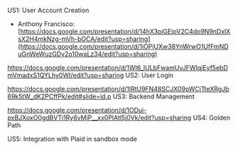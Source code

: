US1: User Account Creation
 - Anthony Francisco: [https://docs.google.com/presentation/d/14hX3piGEjpV2C4do9N9nDxlXsX2H4mkNzg-mVh-bOCA/edit?usp=sharing](https://docs.google.com/presentation/d/1iOPjUXw38YnWrwO1UfFmNDuGnWeWuzGDy2o10waLz34/edit?usp=sharing)

https://docs.google.com/presentation/d/1Wl6_lULbFwamUvJFWIqjEyf5ebDmVmadxS1QYLhy0WI/edit?usp=sharing US2: User Login

https://docs.google.com/presentation/d/1lRtU9FN48SCJX09pWCjTteXRgJb69k5tW_dK2PCffPk/edit#slide=id.p  US3: Backend Management


https://docs.google.com/presentation/d/1ODui-pxBJXoxO0gdBVTj1Ry6vMjP__xx0PlAtl5j0Vk/edit?usp=sharing US4: Golden Path  

US5: Integration with Plaid in sandbox mode
